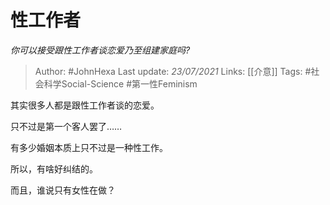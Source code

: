 # 性工作者
*你可以接受跟性工作者谈恋爱乃至组建家庭吗?*

> Author: #JohnHexa
Last update: *23/07/2021* 
Links: [[介意]]
Tags: #社会科学Social-Science  #第一性Feminism 

 
其实很多人都是跟性工作者谈的恋爱。

只不过是第一个客人罢了……

有多少婚姻本质上只不过是一种性工作。

所以，有啥好纠结的。

  


而且，谁说只有女性在做？



